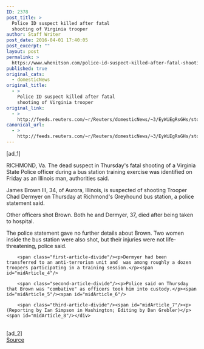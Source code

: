 ```yaml
---
ID: 2378
post_title: >
  Police ID suspect killed after fatal
  shooting of Virginia trooper
author: Staff Writer
post_date: 2016-04-01 17:40:05
post_excerpt: ""
layout: post
permalink: >
  https://www.whenitson.com/police-id-suspect-killed-after-fatal-shooting-of-virginia-trooper/
published: true
original_cats:
  - domesticNews
original_title:
  - >
    Police ID suspect killed after fatal
    shooting of Virginia trooper
original_link:
  - >
    http://feeds.reuters.com/~r/Reuters/domesticNews/~3/EyWiEgRsGHs/story01.htm
canonical_url:
  - >
    http://feeds.reuters.com/~r/Reuters/domesticNews/~3/EyWiEgRsGHs/story01.htm
---
```

 [ad_1]
<br><div id="articleText">
<span id="midArticle_start"/>

<span class="focusParagraph" readability="5"><p><span class="articleLocation">RICHMOND, Va.</span> The dead suspect in Thursday's fatal shooting of a Virginia State Police officer during a bus station training exercise was identified on Friday as an Illinois man, authorities said.</p></span><span id="midArticle_0"/><p>James Brown III, 34, of Aurora, Illinois, is suspected of shooting Trooper Chad Dermyer on Thursday at Richmond's Greyhound bus station, a police statement said. </p><span id="midArticle_1"/><p>Other officers shot Brown. Both he and Dermyer, 37, died after being taken to hospital.</p><span id="midArticle_2"/><p>The police statement gave no further details about Brown. Two women inside the bus station were also shot, but their injuries were not life-threatening, police said.</p><span id="midArticle_3"/>
        
        <span class="first-article-divide"/><p>Dermyer had been transferred to an anti-terrorism unit and  was among roughly a dozen troopers participating in a training session.</p><span id="midArticle_4"/>
        
        <span class="second-article-divide"/><p>Police said on Thursday that Brown was "combative" as officers took him into custody.</p><span id="midArticle_5"/><span id="midArticle_6"/>
        
        <span class="third-article-divide"/><span id="midArticle_7"/><p> (Reporting by Ian Simpson in Washington; Editing by Dan Grebler)</p><span id="midArticle_8"/></div>
<br>[ad_2]
<br><a href="http://feeds.reuters.com/~r/Reuters/domesticNews/~3/EyWiEgRsGHs/story01.htm">Source </a>